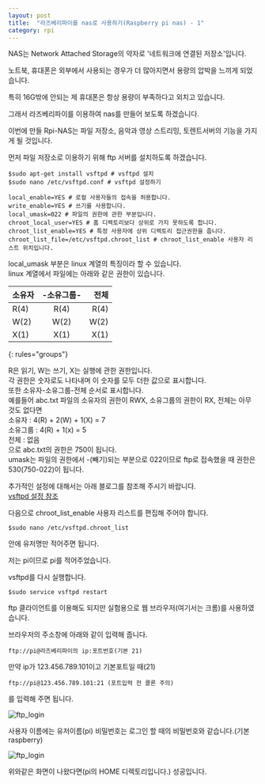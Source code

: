 ```yaml
---
layout: post
title:  "라즈베리파이를 nas로 사용하기(Raspberry pi nas) - 1"
category: rpi
---
```


NAS는 Network Attached Storage의 약자로 '네트워크에 연결된 저장소'입니다.

노트북, 휴대폰은 외부에서 사용되는 경우가 더 많아지면서 용량의 압박을 느끼게 되었습니다.

특히 16G밖에 안되는 제 휴대폰은 항상 용량이 부족하다고 외치고 있습니다.

그래서 라즈베리파이를 이용하여 nas를 만들어 보도록 하겠습니다.

이번에 만들 Rpi-NAS는 파일 저장소, 음악과 영상 스트리밍, 토렌트서버의 기능을 가지게 될 것입니다.

먼저 파일 저장소로 이용하기 위해 ftp 서버를 설치하도록 하겠습니다.

~~~
$sudo apt-get install vsftpd # vsftpd 설치
$sudo nano /etc/vsftpd.conf # vsftpd 설정하기

local_enable=YES # 로컬 사용자들의 접속을 허용합니다.
write_enable=YES # 쓰기를 사용합니다.
local_umask=022 # 파일의 권한에 관한 부분입니다. 
chroot_local_user=YES # 홈 디렉토리보다 상위로 가지 못하도록 합니다.
chroot_list_enable=YES # 특정 사용자에 상위 디렉토리 접근권한을 줍니다.
chroot_list_file=/etc/vsftpd.chroot_list # chroot_list_enable 사용자 리스트 위치입니다.
~~~

local_umask 부분은 linux 계열의 특징이라 할 수 있습니다.  
linux 계열에서 파일에는 아래와 같은 권한이 있습니다.

|  소유자  |-소유그룹-|  전체  |
|:---------|:--------:|-------:|
|   R(4)   |   R(4)   |  R(4)  |
|   W(2)   |   W(2)   |  W(2)  |
|   X(1)   |   X(1)   |  X(1)  |
{: rules="groups"}

R은 읽기, W는 쓰기, X는 실행에 관한 권한입니다.  
각 권한은 숫자로도 나타내며 이 숫자를 모두 더한 값으로 표시합니다.  
또한 소유자-소유그룹-전체 순서로 표시합니다.  
예를들어 abc.txt 파일의 소유자의 권한이 RWX, 소유그룹의 권한이 RX, 전체는 아무것도 없다면  
소유자   : 4(R) + 2(W) + 1(X) = 7  
소유그룹 : 4(R) + 1(x) = 5  
전체     : 없음  
으로 abc.txt의 권한은 750이 됩니다.  
umask는 파일의 권한에서 -(빼기)되는 부분으로 022이므로 ftp로 접속했을 때 권한은 530(750-022)이 됩니다.

추가적인 설정에 대해서는 아래 블로그를 참조해 주시기 바랍니다.  
[vsftpd 설정 참조](http://2factor.tistory.com/96)

다음으로 chroot_list_enable 사용자 리스트를 편집해 주어야 합니다.
~~~
$sudo nano /etc/vsftpd.chroot_list
~~~

안에 유저명만 적어주면 됩니다.

저는 pi이므로 pi를 적어주었습니다.

vsftpd를 다시 실행합니다.
~~~
$sudo service vsftpd restart
~~~

ftp 클라이언트를 이용해도 되지만 실험용으로 웹 브라우저(여기서는 크롬)를 사용하였습니다.

브라우저의 주소창에 아래와 같이 입력해 줍니다.
~~~
ftp://pi@라즈베리파이의 ip:포트번호(기본 21)
~~~

만약 ip가 123.456.789.101이고 기본포트일 때(21)
~~~
ftp://pi@123.456.789.101:21 (포트입력 전 콜론 주의)
~~~

를 입력해 주면 됩니다.

![ftp_login](https://drive.google.com/uc?id=0B_CtpwiAk5hITXVLb09mME5WM1E)

사용자 이름에는 유저이름(pi)
비밀번호는 로그인 할 때의 비밀번호와 같습니다.(기본 raspberry)

![ftp_login](https://drive.google.com/uc?id=0B_CtpwiAk5hIRDdQZ2NURTI3X3M)

위와같은 화면이 나왔다면(pi의 HOME 디렉토리입니다.) 성공입니다.


